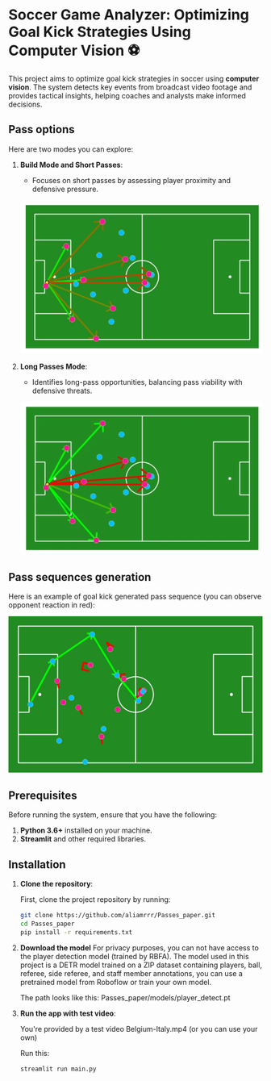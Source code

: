# Soccer Game Analyzer: Optimizing Goal Kick Strategies Using Computer Vision ⚽

This project aims to optimize goal kick strategies in soccer using **computer vision**. The system detects key events from broadcast video footage and provides tactical insights, helping coaches and analysts make informed decisions.

## Pass options


Here are two modes you can explore:

1. **Build Mode and Short Passes**:
   - Focuses on short passes by assessing player proximity and defensive pressure.

   <p align="center">
     <img src="images/short.PNG" alt="Build Mode and Short Passes" />
   </p>

2. **Long Passes Mode**:
   - Identifies long-pass opportunities, balancing pass viability with defensive threats.

   <p align="center">
     <img src="images/long.PNG" alt="Long Passes Mode" />
   </p>

## Pass sequences generation

Here is an example of goal kick generated pass sequence (you can observe opponent reaction in red):

   <p align="center">
     <img src="images/real.jpg" alt="Build Mode and Short Passes" />
   </p>

## Prerequisites

Before running the system, ensure that you have the following:

1. **Python 3.6+** installed on your machine.
2. **Streamlit** and other required libraries.

## Installation


1. **Clone the repository**:
   
   First, clone the project repository by running:

   ```bash
   git clone https://github.com/aliamrrr/Passes_paper.git
   cd Passes_paper
   pip install -r requirements.txt

2. **Download the model**
   For privacy purposes, you can not have access to the player detection model (trained by RBFA). The model used in this project is a DETR model trained on a ZIP dataset containing players, ball, referee, side referee, and staff member annotations, you can use a pretrained model from Roboflow or train your own model.

   The path looks like this:
   Passes_paper/models/player_detect.pt

4. **Run the app with test video**:
   
   You're provided by a test video Belgium-Italy.mp4 (or you can use your own)

   Run this:

   ```bash
   streamlit run main.py


